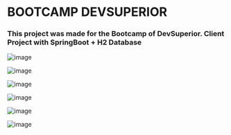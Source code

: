 
# BOOTCAMP DEVSUPERIOR
<div>
  
<h3>This project was made for the Bootcamp of DevSuperior. Client Project with SpringBoot + H2 Database</h3>



![image](https://user-images.githubusercontent.com/64970716/119271395-b2610e80-bbd7-11eb-9baa-5fa52d60189f.png)

![image](https://user-images.githubusercontent.com/64970716/119271420-c9076580-bbd7-11eb-844e-df5a20cd30f1.png)

![image](https://user-images.githubusercontent.com/64970716/119271432-e0dee980-bbd7-11eb-87c1-650a7de28bce.png)

![image](https://user-images.githubusercontent.com/64970716/119271450-f227f600-bbd7-11eb-93d3-fb6717b0070f.png)

![image](https://user-images.githubusercontent.com/64970716/119271465-0835b680-bbd8-11eb-9d31-972b9e7af490.png)

![image](https://user-images.githubusercontent.com/64970716/119271473-184d9600-bbd8-11eb-8489-6e810440d8c5.png)


</div>
